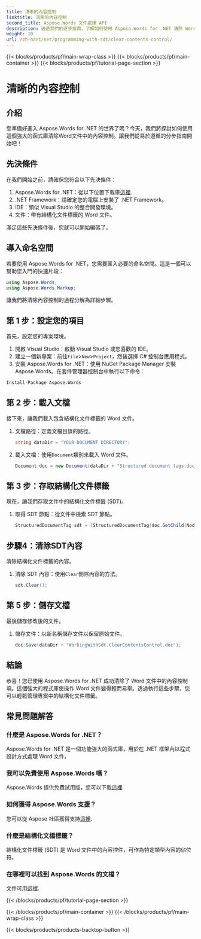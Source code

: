 ```yaml
---
title: 清晰的內容控制
linktitle: 清晰的內容控制
second_title: Aspose.Words 文件處理 API
description: 透過我們的逐步指南，了解如何使用 Aspose.Words for .NET 清除 Word 文件中的內容控制項。
weight: 10
url: /zh-hant/net/programming-with-sdt/clear-contents-control/
---
```


{{< blocks/products/pf/main-wrap-class >}}
{{< blocks/products/pf/main-container >}}
{{< blocks/products/pf/tutorial-page-section >}}

# 清晰的內容控制

## 介紹

您準備好進入 Aspose.Words for .NET 的世界了嗎？今天，我們將探討如何使用這個強大的函式庫清除Word文件中的內容控制。讓我們從易於遵循的分步指南開始吧！

## 先決條件

在我們開始之前，請確保您符合以下先決條件：

1.  Aspose.Words for .NET：從以下位置下載庫[這裡](https://releases.aspose.com/words/net/).
2. .NET Framework：請確定您的電腦上安裝了 .NET Framework。
3. IDE：類似 Visual Studio 的整合開發環境。
4. 文件：帶有結構化文件標籤的 Word 文件。

滿足這些先決條件後，您就可以開始編碼了。

## 導入命名空間

若要使用 Aspose.Words for .NET，您需要匯入必要的命名空間。這是一個可以幫助您入門的快速片段：

```csharp
using Aspose.Words;
using Aspose.Words.Markup;
```

讓我們將清除內容控制的過程分解為詳細步驟。

## 第 1 步：設定您的項目

首先，設定您的專案環境。

1. 開啟 Visual Studio：啟動 Visual Studio 或您喜歡的 IDE。
2. 建立一個新專案：前往`File`>`New`>`Project`，然後選擇 C# 控制台應用程式。
3. 安裝 Aspose.Words for .NET：使用 NuGet Package Manager 安裝 Aspose.Words。在套件管理器控制台中執行以下命令：
```sh
Install-Package Aspose.Words
```

## 第 2 步：載入文檔

接下來，讓我們載入包含結構化文件標籤的 Word 文件。

1. 文檔路徑：定義文檔目錄的路徑。
   ```csharp
   string dataDir = "YOUR DOCUMENT DIRECTORY";
   ```
2. 載入文檔：使用`Document`類別來載入 Word 文件。
   ```csharp
   Document doc = new Document(dataDir + "Structured document tags.docx");
   ```

## 第 3 步：存取結構化文件標籤

現在，讓我們存取文件中的結構化文件標籤 (SDT)。

1. 取得 SDT 節點：從文件中檢索 SDT 節點。
   ```csharp
   StructuredDocumentTag sdt = (StructuredDocumentTag)doc.GetChild(NodeType.StructuredDocumentTag, 0, true);
   ```

## 步驟4：清除SDT內容

清除結構化文件標籤的內容。

1. 清除 SDT 內容：使用`Clear`刪除內容的方法。
   ```csharp
   sdt.Clear();
   ```

## 第 5 步：儲存文檔

最後儲存修改後的文件。

1. 儲存文件：以新名稱儲存文件以保留原始文件。
   ```csharp
   doc.Save(dataDir + "WorkingWithSdt.ClearContentsControl.doc");
   ```

## 結論

恭喜！您已使用 Aspose.Words for .NET 成功清除了 Word 文件中的內容控制項。這個強大的程式庫使操作 Word 文件變得輕而易舉。透過執行這些步驟，您可以輕鬆管理專案中的結構化文件標籤。

## 常見問題解答

### 什麼是 Aspose.Words for .NET？

Aspose.Words for .NET 是一個功能強大的函式庫，用於在 .NET 框架內以程式設計方式處理 Word 文件。

### 我可以免費使用 Aspose.Words 嗎？

 Aspose.Words 提供免費試用版，您可以下載[這裡](https://releases.aspose.com/).

### 如何獲得 Aspose.Words 支援？

您可以從 Aspose 社區獲得支持[這裡](https://forum.aspose.com/c/words/8).

### 什麼是結構化文檔標籤？

結構化文件標籤 (SDT) 是 Word 文件中的內容控件，可作為特定類型內容的佔位符。

### 在哪裡可以找到 Aspose.Words 的文檔？

文件可用[這裡](https://reference.aspose.com/words/net/).

{{< /blocks/products/pf/tutorial-page-section >}}

{{< /blocks/products/pf/main-container >}}
{{< /blocks/products/pf/main-wrap-class >}}

{{< blocks/products/products-backtop-button >}}
